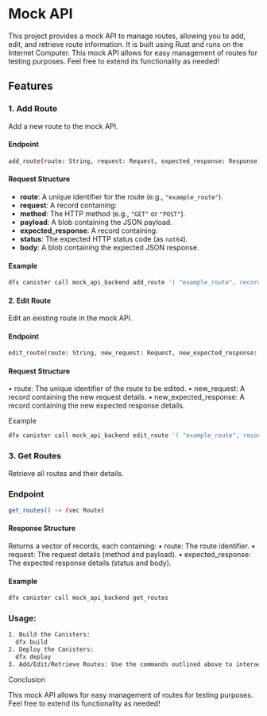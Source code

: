 # Mock API

This project provides a mock API to manage routes, allowing you to add, edit, and retrieve route information. It is built using Rust and runs on the Internet Computer. This mock API allows for easy management of routes for testing purposes. Feel free to extend its functionality as needed!

## Features

### 1. Add Route

Add a new route to the mock API.

#### Endpoint
```bash
add_route(route: String, request: Request, expected_response: Response) -> ()
```
#### Request Structure

- **route**: A unique identifier for the route (e.g., `"example_route"`).
- **request**: A record containing:
- **method**: The HTTP method (e.g., `"GET"` or `"POST"`).
- **payload**: A blob containing the JSON payload.
- **expected_response**: A record containing:
- **status**: The expected HTTP status code (as `nat64`).
- **body**: A blob containing the expected JSON response.

#### Example

```bash
dfx canister call mock_api_backend add_route '( "example_route", record { method = "GET"; payload = blob "" }, record { status = 200; body = blob "{\"message\": \"Success\"}" } )'
```

#### 2. Edit Route
Edit an existing route in the mock API.
#### Endpoint
```bash
edit_route(route: String, new_request: Request, new_expected_response: Response) -> Result<(), String>
```
#### Request Structure
• route: The unique identifier of the route to be edited.
• new_request: A record containing the new request details.
• new_expected_response: A record containing the new expected response details.

Example
```bash
dfx canister call mock_api_backend edit_route '( "example_route", record { method = "POST"; payload = blob "{\"key\":\"new_value\"}" }, record { status = 201; body = blob "{\"message\": \"Updated\"}" } )'
```

### 3. Get Routes
Retrieve all routes and their details.

###  Endpoint
```bash
get_routes() -> (vec Route)
```
#### Response Structure
Returns a vector of records, each containing:
• route: The route identifier.
• request: The request details (method and payload).
• expected_response: The expected response details (status and body).

#### Example
```bash
dfx canister call mock_api_backend get_routes
```

### Usage: 
```bash
1. Build the Canisters:
  dfx build
2. Deploy the Canisters:
  dfx deploy
3. Add/Edit/Retrieve Routes: Use the commands outlined above to interact with the API.
```

Conclusion

This mock API allows for easy management of routes for testing purposes. Feel free to extend its functionality as needed!
